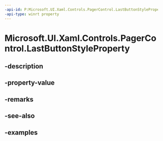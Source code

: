 ```yaml
---
-api-id: P:Microsoft.UI.Xaml.Controls.PagerControl.LastButtonStyleProperty
-api-type: winrt property
---
```


# Microsoft.UI.Xaml.Controls.PagerControl.LastButtonStyleProperty

<!--
public static Windows.UI.Xaml.DependencyProperty LastButtonStyleProperty { get; }
-->


## -description

## -property-value

## -remarks

## -see-also

## -examples


